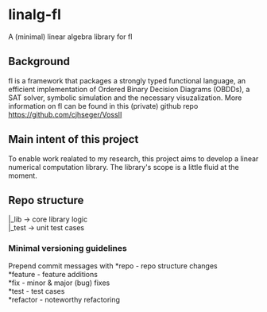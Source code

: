 # linalg-fl
A (minimal) linear algebra library for fl

## Background
fl is a framework that packages a strongly typed functional language, an efficient implementation of Ordered Binary Decision Diagrams (OBDDs), a SAT solver, symbolic simulation and the necessary visuzalization.
More information on fl can be found in this (private) github repo https://github.com/cjhseger/VossII

## Main intent of this project
To enable work realated to my research, this project aims to develop a linear numerical computation library. The library's scope is a little fluid at the moment.

## Repo structure

|_lib -> core library logic  
|_test -> unit test cases  

### Minimal versioning guidelines
Prepend commit messages with 
*repo	 - repo structure changes  
*feature  - feature additions  
*fix	 - minor & major (bug) fixes  
*test	 - test cases  
*refactor - noteworthy refactoring  
